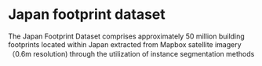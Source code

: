 # Japan footprint dataset

The Japan Footprint Dataset comprises approximately 50 million building footprints located within Japan extracted from Mapbox satellite imagery（0.6m resolution) through the utilization of instance segmentation methods
